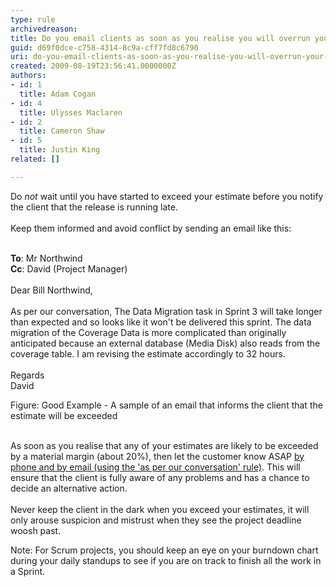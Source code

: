 ```yaml
---
type: rule
archivedreason: 
title: Do you email clients as soon as you realise you will overrun your original estimate?
guid: d69f0dce-c758-4314-8c9a-cff7fd8c6790
uri: do-you-email-clients-as-soon-as-you-realise-you-will-overrun-your-original-estimate
created: 2009-08-19T23:56:41.0000000Z
authors:
- id: 1
  title: Adam Cogan
- id: 4
  title: Ulysses Maclaren
- id: 2
  title: Cameron Shaw
- id: 5
  title: Justin King
related: []

---
```



Do *not* wait until you have started to exceed your estimate before you notify the client that the release is running late.<br>&#160;<br>Keep them informed and avoid conflict by sending an email like this&#58; ​
<br><excerpt class='endintro'></excerpt><br>
<p class="ms-rteCustom-GreyBox"><strong>To</strong>&#58; Mr Northwind<br><strong>Cc</strong>&#58; David (Project Manager)<br><br>Dear Bill Northwind,<br><br>As per our conversation, The Data Migration task in Sprint 3 will take longer than expected and so looks like it won't be delivered this sprint. The data migration of the Coverage Data is more complicated than originally anticipated because an external database (Media Disk) also reads from the coverage table. I am revising the estimate accordingly to&#160;32 hours.<br><br>Regards<br>David</p>
<span class="ssw-rteStyle-FigureGood">Figure&#58; Good Example - A sample of an email that informs the client that the estimate will be exceeded </span><p><br>As soon as you realise that any of your estimates are likely to be exceeded by a material margin (about 20%), then let the customer know ASAP <a id="AsPerOurConversation" href="/do-you-send-＂as-per-our-conversation＂-emails" shape="rect" target="_blank">by phone and by email (using the 'as per our conversation' rule)</a>. This will ensure that the client is fully aware of any problems and has a chance to decide an alternative action.&#160;<br><br>Never keep the client in the dark when you exceed your estimates, it will only arouse suspicion and mistrust when they see the project deadline woosh past.</p>
<p>Note&#58; For Scrum projects, you should keep an eye on your burndown chart during your daily standups to see if you are on track to finish all the work in a Sprint.<br></p>


